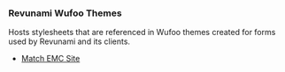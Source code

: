 ### Revunami Wufoo Themes
Hosts stylesheets that are referenced in Wufoo themes created for forms used by Revunami and its clients.

- [Match EMC Site](https://bradysheridan.github.io/revunami-wufoo-themes/match-emc-site/main.css)
